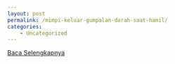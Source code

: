 ```yaml
---
layout: post
permalink: /mimpi-keluar-gumpalan-darah-saat-hamil/
categories:
    - Uncategorized
---
```


[Baca Selengkapnya](/08)